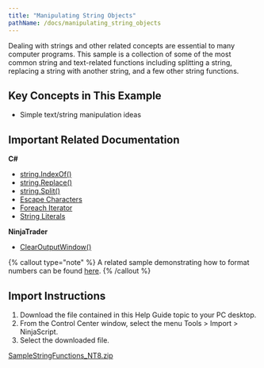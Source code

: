 ```yaml
---
title: "Manipulating String Objects"
pathName: /docs/manipulating_string_objects
---
```


Dealing with strings and other related concepts are essential to many computer programs. This sample is a collection of some of the most common string and text-related functions including splitting a string, replacing a string with another string, and a few other string functions.

## Key Concepts in This Example

- Simple text/string manipulation ideas

## Important Related Documentation

**C#**

- [string.IndexOf()](https://learn.microsoft.com/en-us/dotnet/api/system.string.indexof?view=netframework-4.8)
- [string.Replace()](https://learn.microsoft.com/en-us/dotnet/api/system.string.replace?view=netframework-4.8)
- [string.Split()](https://learn.microsoft.com/en-us/dotnet/api/system.string.split?view=netframework-4.8)
- [Escape Characters](http://msdn.microsoft.com/en-us/library/h21280bw.aspx)
- [Foreach Iterator](https://learn.microsoft.com/en-us/dotnet/csharp/language-reference/statements/iteration-statements)
- [String Literals](https://learn.microsoft.com/en-us/dotnet/csharp/programming-guide/strings/)

**NinjaTrader**

- [ClearOutputWindow()](http://www.ninjatrader.com/support/helpGuides/nt8/en-us/clearoutputwindow.htm?zoom_highlightsub=ClearOutputWindow)

{% callout type="note" %}
A related sample demonstrating how to format numbers can be found [here](/docs/desktop/formatting_numbers).
{% /callout %}

## Import Instructions

1. Download the file contained in this Help Guide topic to your PC desktop.
2. From the Control Center window, select the menu Tools > Import > NinjaScript.
3. Select the downloaded file.

[SampleStringFunctions_NT8.zip](https://ninjatrader.com/support/helpGuides/nt8/samples/SampleStringFunctions_NT8.zip)

